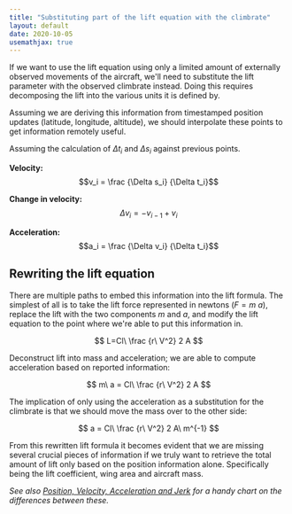 ```yaml
---
title: "Substituting part of the lift equation with the climbrate"
layout: default
date: 2020-10-05
usemathjax: true
---
```


If we want to use the lift equation using only a limited amount of externally observed movements of the aircraft, we'll need to substitute the lift parameter with the observed climbrate instead. Doing this requires decomposing the lift into the various units it is defined by.

Assuming we are deriving this information from timestamped position updates (latitude, longitude, altitude), we should interpolate these points to get information remotely useful.

Assuming the calculation of $\Delta t_i$ and $\Delta s_i$ against previous points.

**Velocity:**
$$v_i = \frac {\Delta s_i} {\Delta t_i}$$

**Change in velocity:**
$$\Delta v_i = -v_{i-1} + v_i$$

**Acceleration:**
$$a_i = \frac {\Delta v_i} {\Delta t_i}$$

## Rewriting the lift equation
There are multiple paths to embed this information into the lift formula. The simplest of all is to take the lift force represented in newtons ($F=m\ a$), replace the lift with the two components $m$ and $a$, and modify the lift equation to the point where we're able to put this information in.

$$
L=Cl\ \frac {r\ V^2} 2 A
$$

Deconstruct lift into mass and acceleration; we are able to compute acceleration based on reported information:

$$
m\ a = Cl\ \frac {r\ V^2} 2 A
$$

The implication of only using the acceleration as a substitution for the climbrate is that we should move the mass over to the other side:

$$
a = Cl\ \frac {r\ V^2} 2 A\ m^{-1}
$$


From this rewritten lift formula it becomes evident that we are missing several crucial pieces of information if we truly want to retrieve the total amount of lift only based on the position information alone. Specifically being the lift coefficient, wing area and aircraft mass.


*See also [Position, Velocity, Acceleration and Jerk](./position-velocity-acceleration-jerk) for a handy chart on the differences between these.*